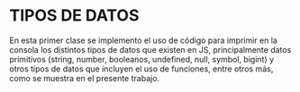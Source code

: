 # TIPOS DE DATOS
En esta primer clase se implemento el uso de código para imprimir en la consola los distintos tipos de datos que existen en JS, principalmente datos primitivos (string, number, booleanos, undefined, null, symbol, bigint) y otros tipos de datos que incluyen el uso de funciones, entre otros más, como se muestra en el presente trabajo.